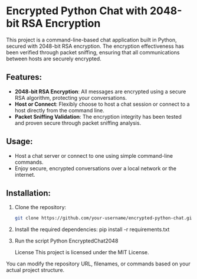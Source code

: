 # Encrypted Python Chat with 2048-bit RSA Encryption

This project is a command-line-based chat application built in Python, secured with 2048-bit RSA encryption. The encryption effectiveness has been verified through packet sniffing, ensuring that all communications between hosts are securely encrypted.

## Features:
- **2048-bit RSA Encryption**: All messages are encrypted using a secure RSA algorithm, protecting your conversations.
- **Host or Connect**: Flexibly choose to host a chat session or connect to a host directly from the command line.
- **Packet Sniffing Validation**: The encryption integrity has been tested and proven secure through packet sniffing analysis.

## Usage:
- Host a chat server or connect to one using simple command-line commands.
- Enjoy secure, encrypted conversations over a local network or the internet.

## Installation:
1. Clone the repository:
   ```bash
   git clone https://github.com/your-username/encrypted-python-chat.git
2. Install the required dependencies:
  pip install -r requirements.txt

3. Run the script
   Python EncryptedChat2048

   License
This project is licensed under the MIT License.

You can modify the repository URL, filenames, or commands based on your actual project structure.
